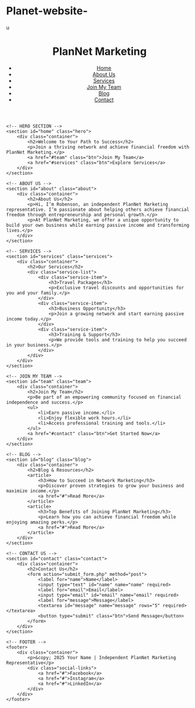 # Planet-website-
<!DOCTYPE html>
<html lang="en">
<head>
    <meta charset="UTF-8">
    <meta name="viewport" content="width=device-width, initial-scale=1.0">
    <meta name="description" content="PlanNet Marketing Business Website">
    <meta name="author" content="Your Name">
    <title>PlanNet Marketing | Success Starts Here</title>
    <link rel="stylesheet" href="styles.css"> <!-- Link to an external CSS file -->
</head>u
<body>
    <!-- HEADER -->
    <header>
        <div class="container">
            <h1>PlanNet Marketing</h1>
            <nav>
                <ul>
                    <li><a href="#home">Home</a></li>
                    <li><a href="#about">About Us</a></li>
                    <li><a href="#services">Services</a></li>
                    <li><a href="#team">Join My Team</a></li>
                    <li><a href="#blog">Blog</a></li>
                    <li><a href="#contact">Contact</a></li>
                </ul>
            </nav>
        </div>
    </header>

    <!-- HERO SECTION -->
    <section id="home" class="hero">
        <div class="container">
            <h2>Welcome to Your Path to Success</h2>
            <p>Join a thriving network and achieve financial freedom with PlanNet Marketing.</p>
            <a href="#team" class="btn">Join My Team</a>
            <a href="#services" class="btn">Explore Services</a>
        </div>
    </section>

    <!-- ABOUT US -->
    <section id="about" class="about">
        <div class="container">
            <h2>About Us</h2>
            <p>Hi, I’m Robenson, an independent PlanNet Marketing representative. I’m passionate about helping others achieve financial freedom through entrepreneurship and personal growth.</p>
            <p>At PlanNet Marketing, we offer a unique opportunity to build your own business while earning passive income and transforming lives.</p>
        </div>
    </section>

    <!-- SERVICES -->
    <section id="services" class="services">
        <div class="container">
            <h2>Our Services</h2>
            <div class="service-list">
                <div class="service-item">
                    <h3>Travel Packages</h3>
                    <p>Exclusive travel discounts and opportunities for you and your family.</p>
                </div>
                <div class="service-item">
                    <h3>Business Opportunity</h3>
                    <p>Join a growing network and start earning passive income today.</p>
                </div>
                <div class="service-item">
                    <h3>Training & Support</h3>
                    <p>We provide tools and training to help you succeed in your business.</p>
                </div>
            </div>
        </div>
    </section>

    <!-- JOIN MY TEAM -->
    <section id="team" class="team">
        <div class="container">
            <h2>Join My Team</h2>
            <p>Be part of an empowering community focused on financial independence and success.</p>
            <ul>
                <li>Earn passive income.</li>
                <li>Enjoy flexible work hours.</li>
                <li>Access professional training and tools.</li>
            </ul>
            <a href="#contact" class="btn">Get Started Now</a>
        </div>
    </section>

    <!-- BLOG -->
    <section id="blog" class="blog">
        <div class="container">
            <h2>Blog & Resources</h2>
            <article>
                <h3>How to Succeed in Network Marketing</h3>
                <p>Discover proven strategies to grow your business and maximize income.</p>
                <a href="#">Read More</a>
            </article>
            <article>
                <h3>Top Benefits of Joining PlanNet Marketing</h3>
                <p>Learn how you can achieve financial freedom while enjoying amazing perks.</p>
                <a href="#">Read More</a>
            </article>
        </div>
    </section>

    <!-- CONTACT US -->
    <section id="contact" class="contact">
        <div class="container">
            <h2>Contact Us</h2>
            <form action="submit_form.php" method="post">
                <label for="name">Name</label>
                <input type="text" id="name" name="name" required>
                <label for="email">Email</label>
                <input type="email" id="email" name="email" required>
                <label for="message">Message</label>
                <textarea id="message" name="message" rows="5" required></textarea>
                <button type="submit" class="btn">Send Message</button>
            </form>
        </div>
    </section>

    <!-- FOOTER -->
    <footer>
        <div class="container">
            <p>&copy; 2025 Your Name | Independent PlanNet Marketing Representative</p>
            <div class="social-links">
                <a href="#">Facebook</a>
                <a href="#">Instagram</a>
                <a href="#">LinkedIn</a>
            </div>
        </div>
    </footer>
</body>
</html>
